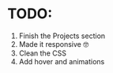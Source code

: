 # TODO:

1. Finish the Projects section
2. Made it responsive 🤓
3. Clean the CSS
4. Add hover and animations
